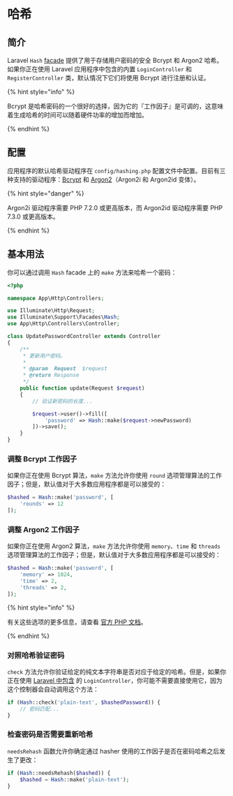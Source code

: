 # 哈希

## 简介

Laravel `Hash` [facade](https://laravel.com/docs/5.8/facades) 提供了用于存储用户密码的安全 Bcrypt 和 Argon2 哈希。如果你正在使用 Laravel 应用程序中包含的内置 `LoginController` 和 `RegisterController` 类，默认情况下它们将使用 Bcrypt 进行注册和认证。

{% hint style="info" %}

Bcrypt 是哈希密码的一个很好的选择，因为它的『工作因子』是可调的，这意味着生成哈希的时间可以随着硬件功率的增加而增加。

{% endhint %}

## 配置

应用程序的默认哈希驱动程序在 `config/hashing.php` 配置文件中配置。目前有三种支持的驱动程序：[Bcrypt](https://en.wikipedia.org/wiki/Bcrypt) 和 [Argon2](https://en.wikipedia.org/wiki/Argon2)（Argon2i 和 Argon2id 变体）。

{% hint style="danger" %}

Argon2i 驱动程序需要 PHP 7.2.0 或更高版本，而 Argon2id 驱动程序需要 PHP 7.3.0 或更高版本。

{% endhint %}

## 基本用法

你可以通过调用 `Hash` facade 上的 `make` 方法来哈希一个密码：

```php
<?php

namespace App\Http\Controllers;

use Illuminate\Http\Request;
use Illuminate\Support\Facades\Hash;
use App\Http\Controllers\Controller;

class UpdatePasswordController extends Controller
{
    /**
     * 更新用户密码。
     *
     * @param  Request  $request
     * @return Response
     */
    public function update(Request $request)
    {
        // 验证新密码的长度...

        $request->user()->fill([
            'password' => Hash::make($request->newPassword)
        ])->save();
    }
}
```

### 调整 Bcrypt 工作因子

如果你正在使用 Bcrypt 算法，`make` 方法允许你使用 `round` 选项管理算法的工作因子；但是，默认值对于大多数应用程序都是可以接受的：

```php
$hashed = Hash::make('password', [
    'rounds' => 12
]);
```

### 调整 Argon2 工作因子

如果你正在使用 Argon2 算法，`make` 方法允许你使用 `memory`、`time` 和 `threads` 选项管理算法的工作因子；但是，默认值对于大多数应用程序都是可以接受的：

```php
$hashed = Hash::make('password', [
    'memory' => 1024,
    'time' => 2,
    'threads' => 2,
]);
```

{% hint style="info" %}

有关这些选项的更多信息，请查看 [官方 PHP 文档](https://secure.php.net/manual/en/function.password-hash.php)。

{% endhint %}

### 对照哈希验证密码

`check` 方法允许你验证给定的纯文本字符串是否对应于给定的哈希。但是，如果你正在使用 [Laravel 中包含](https://laravel.com/docs/5.8/authentication) 的 `LoginController`，你可能不需要直接使用它，因为这个控制器会自动调用这个方法：

```php
if (Hash::check('plain-text', $hashedPassword)) {
    // 密码匹配...
}
```

### 检查密码是否需要重新哈希

`needsRehash` 函数允许你确定通过 hasher 使用的工作因子是否在密码哈希之后发生了更改：

```php
if (Hash::needsRehash($hashed)) {
    $hashed = Hash::make('plain-text');
}
```
